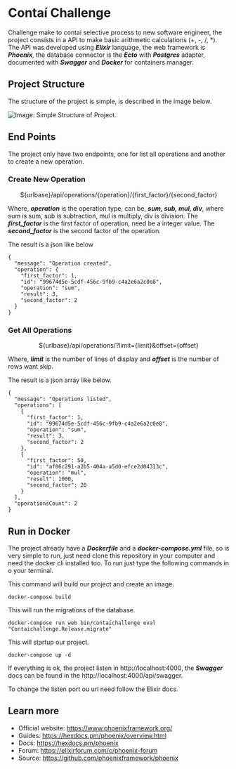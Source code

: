 # Contaí Challenge

Challenge make to contaí selective process to new software engineer, the project consists in a API to make basic arithmetic calculations (+, -, /, *). The API was developed using ***Elixir*** language, the web framework is ***Phoenix***, the database connector is the ***Ecto*** with ***Postgres*** adapter, documented with ***Swagger*** and ***Docker*** for containers manager.

## Project Structure
The structure of the project is simple, is described in the image below.

![Image: Simple Structure of Project.](https://i.ibb.co/7bms57c/Captura-de-Tela-2021-03-21-a-s-15-20-54.png)


## End Points

The project only have two endpoints, one for list all operations and another to create a new operation.

### Create New Operation

<p>
<center>${urlbase}/api/operations/{operation}/{first_factor}/{second_factor}</center>
</p>

Where, ***operation*** is the operation type, can be, ***sum, sub, mul, div***, where sum is sum, sub is subtraction, mul is multiply, div is division. The ***first_factor*** is the first factor of operation, need be a integer value. The ***second_factor*** is the second factor of the operation.

The result is a json like below

```
{
  "message": "Operation created",
  "operation": {
    "first_factor": 1,
    "id": "99674d5e-5cdf-456c-9fb9-c4a2e6a2c0e8",
    "operation": "sum",
    "result": 3,
    "second_factor": 2
  }
}
```

### Get All Operations

<p>
<center>${urlbase}/api/operations/?limit={limit}&offset={offset}</center>
</p>

Where, ***limit*** is the number of lines of display and ***offset*** is the number of rows want skip.

The result is a json array like below.

```
{
  "message": "Operations listed",
  "operations": [
    {
      "first_factor": 1,
      "id": "99674d5e-5cdf-456c-9fb9-c4a2e6a2c0e8",
      "operation": "sum",
      "result": 3,
      "second_factor": 2
    },
    {
      "first_factor": 50,
      "id": "af06c291-a2b5-404a-a5d0-efce2d04313c",
      "operation": "mul",
      "result": 1000,
      "second_factor": 20
    }
  ],
  "operationsCount": 2
}
```

## Run in Docker

The project already have a ***Dockerfile*** and a ***docker-compose.yml*** file, so is very simple to run, just need clone this repository in your computer and need the docker cli installed too. To run just type the following commands in o your terminal.

This command will build our project and create an image.

```
docker-compose build
```

This will run the migrations of the database.

```
docker-compose run web bin/contaichallenge eval "Contaichallenge.Release.migrate"
```

This will startup our project.

```
docker-compose up -d
```

If everything is ok, the project listen in http://localhost:4000, the ***Swagger*** docs can be found in the http://localhost:4000/api/swagger.


To change the listen port ou url need follow the Elixir docs.

## Learn more

  * Official website: https://www.phoenixframework.org/
  * Guides: https://hexdocs.pm/phoenix/overview.html
  * Docs: https://hexdocs.pm/phoenix
  * Forum: https://elixirforum.com/c/phoenix-forum
  * Source: https://github.com/phoenixframework/phoenix
